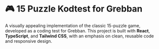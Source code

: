 # 🎮 15 Puzzle Kodtest for Grebban

A visually appealing implementation of the classic 15-puzzle game, developed as a coding test for Grebban. This project is built with **React**, **TypeScript**, and **Tailwind CSS**, with an emphasis on clean, reusable code and responsive design.
